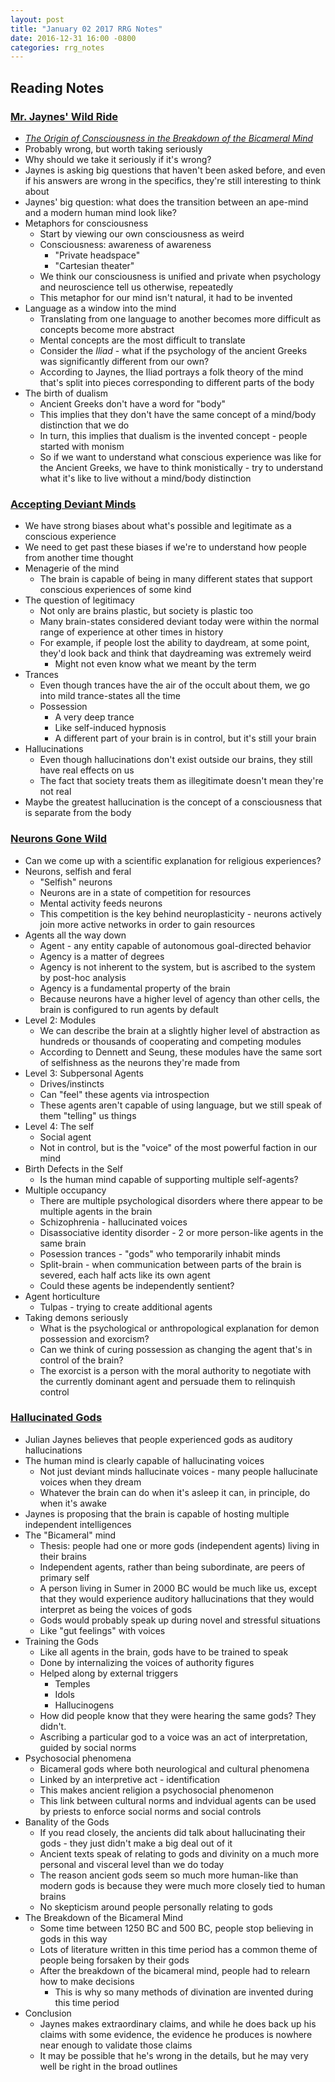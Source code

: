 ```yaml
---
layout: post
title: "January 02 2017 RRG Notes"
date: 2016-12-31 16:00 -0800
categories: rrg_notes
---
```


## Reading Notes

### [Mr. Jaynes' Wild Ride](http://www.meltingasphalt.com/mr-jaynes-wild-ride/)
- _[The Origin of Consciousness in the Breakdown of the Bicameral Mind](http://www.worldcat.org/title/origin-of-consciousness-in-the-breakdown-of-the-bicameral-mind/oclc/2401662&referer=brief_results)_
- Probably wrong, but worth taking seriously
- Why should we take it seriously if it's wrong?
- Jaynes is asking big questions that haven't been asked before, and even if his answers are wrong in the specifics, they're still interesting to think about
- Jaynes' big question: what does the transition between an ape-mind and a modern human mind look like?
- Metaphors for consciousness
  - Start by viewing our own consciousness as weird
  - Consciousness: awareness of awareness
    - "Private headspace"
    - "Cartesian theater"
  - We think our consciousness is unified and private when psychology and neuroscience tell us otherwise, repeatedly
  - This metaphor for our mind isn't natural, it had to be invented
- Language as a window into the mind
  - Translating from one language to another becomes more difficult as concepts become more abstract
  - Mental concepts are the most difficult to translate
  - Consider the _Iliad_ - what if the psychology of the ancient Greeks was significantly different from our own?
  - According to Jaynes, the Iliad portrays a folk theory of the mind that's split into pieces corresponding to different parts of the body
- The birth of dualism
  - Ancient Greeks don't have a word for "body"
  - This implies that they don't have the same concept of a mind/body distinction that we do
  - In turn, this implies that dualism is the invented concept - people started with monism
  - So if we want to understand what conscious experience was like for the Ancient Greeks, we have to think monistically - try to understand what it's like to live without a mind/body distinction

### [Accepting Deviant Minds](http://www.meltingasphalt.com/accepting-deviant-minds/)
- We have strong biases about what's possible and legitimate as a conscious experience
- We need to get past these biases if we're to understand how people from another time thought
- Menagerie of the mind
  - The brain is capable of being in many different states that support conscious experiences of some kind
- The question of legitimacy
  - Not only are brains plastic, but society is plastic too
  - Many brain-states considered deviant today were within the normal range of experience at other times in history
  - For example, if people lost the ability to daydream, at some point, they'd look back and think that daydreaming was extremely weird
    - Might not even know what we meant by the term
- Trances
  - Even though trances have the air of the occult about them, we go into mild trance-states all the time
  - Possession
    - A very deep trance
    - Like self-induced hypnosis
    - A different part of your brain is in control, but it's still your brain
- Hallucinations
  - Even though hallucinations don't exist outside our brains, they still have real effects on us
  - The fact that society treats them as illegitimate doesn't mean they're not real
- Maybe the greatest hallucination is the concept of a consciousness that is separate from the body

### [Neurons Gone Wild](http://www.meltingasphalt.com/neurons-gone-wild/)
- Can we come up with a scientific explanation for religious experiences?
- Neurons, selfish and feral
  - "Selfish" neurons
  - Neurons are in a state of competition for resources
  - Mental activity feeds neurons
  - This competition is the key behind neuroplasticity - neurons actively join more active networks in order to gain resources
- Agents all the way down
  - Agent - any entity capable of autonomous goal-directed behavior
  - Agency is a matter of degrees
  - Agency is not inherent to the system, but is ascribed to the system by post-hoc analysis
  - Agency is a fundamental property of the brain
  - Because neurons have a higher level of agency than other cells, the brain is configured to run agents by default
- Level 2: Modules
  - We can describe the brain at a slightly higher level of abstraction as hundreds or thousands of cooperating and competing modules
  - According to Dennett and Seung, these modules have the same sort of selfishness as the neurons they're made from
- Level 3: Subpersonal Agents
  - Drives/instincts
  - Can "feel" these agents via introspection
  - These agents aren't capable of using language, but we still speak of them "telling" us things
- Level 4: The self
  - Social agent
  - Not in control, but is the "voice" of the most powerful faction in our mind
- Birth Defects in the Self
  - Is the human mind capable of supporting multiple self-agents?
- Multiple occupancy
  - There are multiple psychological disorders where there appear to be multiple agents in the brain
  - Schizophrenia - hallucinated voices
  - Disassociative identity disorder - 2 or more person-like agents in the same brain
  - Posession trances - "gods" who temporarily inhabit minds
  - Split-brain - when communication between parts of the brain is severed, each half acts like its own agent
  - Could these agents be independently sentient?
- Agent horticulture
  - Tulpas - trying to create additional agents
- Taking demons seriously
  - What is the psychological or anthropological explanation for demon possession and exorcism?
  - Can we think of curing possession as changing the agent that's in control of the brain?
  - The exorcist is a person with the moral authority to negotiate with the currently dominant agent and persuade them to relinquish control

### [Hallucinated Gods](http://www.meltingasphalt.com/hallucinated-gods/)
- Julian Jaynes believes that people experienced gods as auditory hallucinations
- The human mind is clearly capable of hallucinating voices
  - Not just deviant minds hallucinate voices - many people hallucinate voices when they dream
  - Whatever the brain can do when it's asleep it can, in principle, do when it's awake
- Jaynes is proposing that the brain is capable of hosting multiple independent intelligences
- The "Bicameral" mind
  - Thesis: people had one or more gods (independent agents) living in their brains
  - Independent agents, rather than being subordinate, are peers of primary self
  - A person living in Sumer in 2000 BC would be much like us, except that they would experience auditory hallucinations that they would interpret as being the voices of gods
  - Gods would probably speak up during novel and stressful situations
  - Like "gut feelings" with voices
- Training the Gods
  - Like all agents in the brain, gods have to be trained to speak
  - Done by internalizing the voices of authority figures
  - Helped along by external triggers
    - Temples
    - Idols
    - Hallucinogens
  - How did people know that they were hearing the same gods? They didn't.
  - Ascribing a particular god to a voice was an act of interpretation, guided by social norms
- Psychosocial phenomena
  - Bicameral gods where both neurological and cultural phenomena
  - Linked by an interpretive act - identification
  - This makes ancient religion a psychosocial phenomenon
  - This link between cultural norms and indvidual agents can be used by priests to enforce social norms and social controls
- Banality of the Gods
  - If you read closely, the ancients did talk about hallucinating their gods - they just didn't make a big deal out of it
  - Ancient texts speak of relating to gods and divinity on a much more personal and visceral level than we do today
  - The reason ancient gods seem so much more human-like than modern gods is because they were much more closely tied to human brains
  - No skepticism around people personally relating to gods
- The Breakdown of the Bicameral Mind
  - Some time between 1250 BC and 500 BC, people stop believing in gods in this way
  - Lots of literature written in this time period has a common theme of people being forsaken by their gods
  - After the breakdown of the bicameral mind, people had to relearn how to make decisions
    - This is why so many methods of divination are invented during this time period
- Conclusion
  - Jaynes makes extraordinary claims, and while he does back up his claims with some evidence, the evidence he produces is nowhere near enough to validate those claims
  - It may be possible that he's wrong in the details, but he may very well be right in the broad outlines